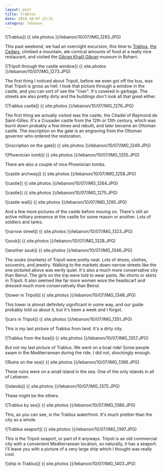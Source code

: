 ```yaml
---
layout: post
title: Trablus
date: 2010-10-07 23:31
category: lebanon
---
```


![Trablus]( {{ site.photos }}/lebanon/10/07/IMG_1293.JPG)

This past weekend, we had an overnight excursion, this time to [Trablus](http://en.wikipedia.org/wiki/Tripoli,_Lebanon), [the Cedars](http://en.wikipedia.org/wiki/Cedars_of_God), climbed a mountain, ate comical amounts of food at a really nice restaurant, and visited the [Gibran Khalil Gibran](http://en.wikipedia.org/wiki/Gibran_Khalil_Gibran) museum in Bsharri.

![Tripoli through the castle window]( {{ site.photos }}/lebanon/10/07/IMG_1273.JPG)

The first thing I noticed about Tripoli, before we even got off the bus, was that Tripoli is gross as hell. I took that picture through a window in the castle, and you can sort of see the "river". It's covered in garbage. The streets are also pretty dirty and the buildings don't look all that great either.

![Trablus castle]( {{ site.photos }}/lebanon/10/07/IMG_1276.JPG)

The first thing we actually visited was the castle, the Citadel of Raymond de Saint-Gilles. It's a Crusader castle from the 12th or 13th century, which was burnt down probably a few times and rebuilt, and later became an Ottoman castle. The inscription on the gate is an engraving from the Ottoman governor who ordered the restoration.

![inscription on the gate]( {{ site.photos }}/lebanon/10/07/IMG_1249.JPG)

![Phoenician tomb]( {{ site.photos }}/lebanon/10/07/IMG_1255.JPG)

There are also a couple of nice Phoenician tombs.

![castle archway]( {{ site.photos }}/lebanon/10/07/IMG_1258.JPG)

![castle]( {{ site.photos }}/lebanon/10/07/IMG_1264.JPG)

![castle]( {{ site.photos }}/lebanon/10/07/IMG_1275.JPG)

![castle wall]( {{ site.photos }}/lebanon/10/07/IMG_1295.JPG)

And a few more pictures of the castle before moving on. There's still an active military presence at the castle for some reason or another. Lots of soldiers and tanks.

![narrow street]( {{ site.photos }}/lebanon/10/07/IMG_1323.JPG)

![souk]( {{ site.photos }}/lebanon/10/07/IMG_1328.JPG)

![another souk]( {{ site.photos }}/lebanon/10/07/IMG_1346.JPG)

The souks (markets) of Tripoli were pretty neat. Lots of shoes, clothes, souvenirs, and jewelry. Walking to the markets down narrow streets like the one pictured above was eerily quiet. It's also a much more conservative city than Beirut. The girls on the trip were told to wear pants. No shorts or skirts in Tripoli. It also seemed like far more women wore the headscarf and dressed much more conservatively than Beirut.

![tower in Tripoli]( {{ site.photos }}/lebanon/10/07/IMG_1348.JPG)

This tower is almost definitely significant in some way, and our guide probably told us about it, but it's been a week and I forgot.

![cars in Tripoli]( {{ site.photos }}/lebanon/10/07/IMG_1351.JPG)

This is my last picture of Trablus from land. It's a dirty city.

![Trablus from the boat]( {{ site.photos }}/lebanon/10/07/IMG_1357.JPG)

But not my last picture of Trablus. We went on a boat ride! Some people swam in the Mediterranean during the ride. I did not, shockingly enough.

![Ruins on the sea]( {{ site.photos }}/lebanon/10/07/IMG_1366.JPG)

These ruins were on a small island in the sea. One of the only islands in all of Lebanon.

![islands]( {{ site.photos }}/lebanon/10/07/IMG_1375.JPG)

These might be the others.

![Trablus by sea]( {{ site.photos }}/lebanon/10/07/IMG_1386.JPG)

This, as you can see, is the Trablus waterfront. It's much prettier than the city as a whole.

![Trablus seaport]( {{ site.photos }}/lebanon/10/07/IMG_1397.JPG)

This is the Tripoli seaport, or part of it anyways. Tripoli is an old commercial city with a convenient Mediterranean location, so naturally, it has a seaport. I'll leave you with a picture of a very large ship which I thought was really cool.

![ship in Trablus]( {{ site.photos }}/lebanon/10/07/IMG_1403.JPG)
